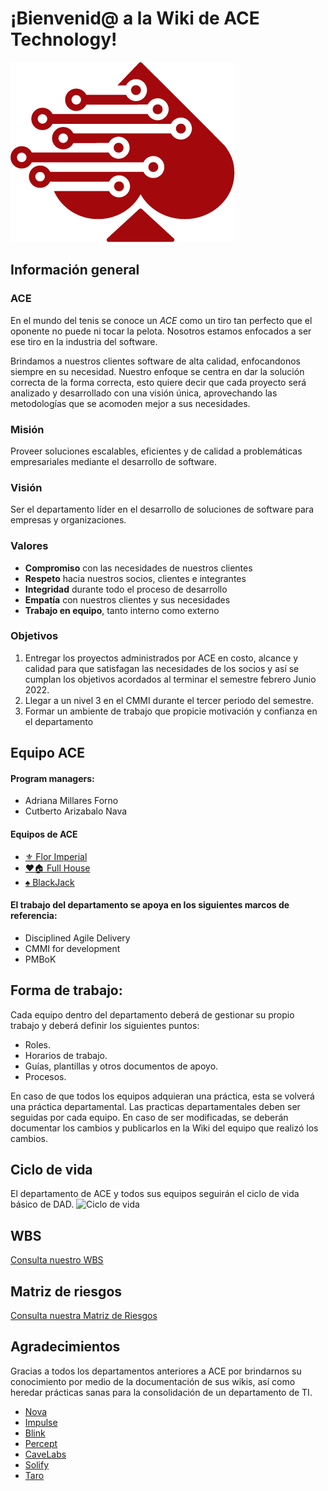 # ¡Bienvenid@ a la Wiki de ACE Technology!
![AceLogo5](./img/AceLogo5.png)

## Información general
### ACE
En el mundo del tenis se conoce un *ACE* como un tiro tan perfecto que el oponente no puede ni tocar la pelota. Nosotros estamos enfocados a ser ese tiro en la industria del software. 

Brindamos a nuestros clientes software de alta calidad, enfocandonos siempre en su necesidad. Nuestro enfoque se centra en dar la solución correcta de la forma correcta, esto quiere decir que cada proyecto será analizado y desarrollado con una visión única, aprovechando las metodologías que se acomoden mejor a sus necesidades. 

### Misión 
Proveer soluciones escalables, eficientes y de calidad a problemáticas empresariales mediante el desarrollo de software. 

### Visión 
Ser el departamento líder en el desarrollo de soluciones de software para empresas y organizaciones.

### Valores
*   **Compromiso** con las necesidades de nuestros clientes
*   **Respeto** hacia nuestros socios, clientes e integrantes 
*   **Integridad** durante todo el proceso de desarrollo 
*   **Empatía** con nuestros clientes y sus necesidades
*   **Trabajo en equipo**, tanto interno como externo

### Objetivos
1.  Entregar los proyectos administrados por ACE en costo, alcance y calidad para que satisfagan las necesidades de los socios y así se cumplan los objetivos acordados al terminar el semestre febrero Junio 2022.
2.  Llegar a un nivel 3 en el CMMI durante el tercer periodo del semestre.
3.  Formar un ambiente de trabajo que propicie motivación y confianza en el departamento

## Equipo ACE
#### Program managers:
*   Adriana Millares Forno
*   Cutberto Arizabalo Nava

#### Equipos de ACE
*   [⚜️ Flor Imperial](../FlorImperial/README.md)
*   [❤️🏠 Full House](../FullHouse/README.md)
*   [♠️ BlackJack](../BlackJack/README.md)

#### El trabajo del departamento se apoya en los siguientes marcos de referencia:
*   Disciplined Agile Delivery
*   CMMI for development
*   PMBoK

## Forma de trabajo:
Cada equipo dentro del departamento deberá de gestionar su propio trabajo y deberá definir los siguientes puntos:

*   Roles.
*   Horarios de trabajo.
*   Guías, plantillas y otros documentos de apoyo.
*   Procesos.

En caso de que todos los equipos adquieran una práctica, esta se volverá una práctica departamental. Las practicas departamentales deben ser seguidas por cada equipo. En caso de ser modificadas, se deberán documentar los cambios y publicarlos en la Wiki del equipo que realizó los cambios.

## Ciclo de vida 
El departamento de ACE y todos sus equipos seguirán el ciclo de vida básico de DAD.
![Ciclo de vida](https://lh5.googleusercontent.com/jJ1z9sIc30sQB6tcxz2GgLAYmcThxcm4XP-SiPg9BI3ZjA85NpfuScZl60rqjV9kqtFpR-V6PZguAKLjPTa0Er_p56B_lyyv8FoVKkMOcEMbkMIYbFM)

## WBS
[Consulta nuestro WBS](./img/WBS_Departamental.svg)

## Matriz de riesgos
[Consulta nuestra Matriz de Riesgos](https://docs.google.com/spreadsheets/d/1PzTUtLSXY0PZ8IQI7yHRRp1WNh1RJXBEK6jNZeoHTGc/edit?usp=sharing)

## Agradecimientos
Gracias a todos los departamentos anteriores a ACE por brindarnos su conocimiento por medio de la documentación de sus wikis, así como heredar prácticas sanas para la consolidación de un departamento de TI.

*   [Nova](https://github.com/novaDepto/Nova/wiki)
*   [Impulse](https://impulse-semestrei.github.io/)
*   [Blink](https://bitbucket.org/KaryRs/blink_wiki/wiki/Home)
*   [Percept](https://github.com/97joaquinhr/Percept/wiki)
*   [CaveLabs](https://github.com/97joaquinhr/Percept/wiki)
*   [Solify](https://github.com/Solify-IT/docs/wiki)
*   [Taro](https://taro-it.github.io/docs/)